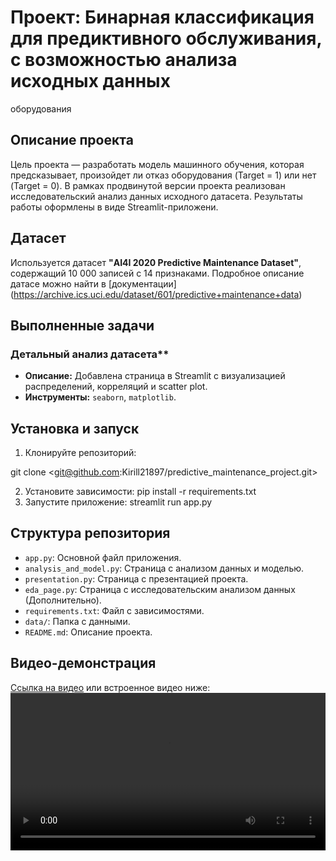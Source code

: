 # Проект: Бинарная классификация для предиктивного обслуживания, с возможностью анализа исходных данных
оборудования
## Описание проекта
Цель проекта — разработать модель машинного обучения, которая
предсказывает, произойдет ли отказ оборудования (Target = 1) или нет
(Target = 0). В рамках продвинутой версии проекта реализован исследовательский
анализ данных исходного датасета. Результаты работы оформлены в виде Streamlit-приложени.
## Датасет
Используется датасет **"AI4I 2020 Predictive Maintenance Dataset"**,
содержащий 10 000 записей с 14 признаками. Подробное описание датасе
можно найти в [документации]
(https://archive.ics.uci.edu/dataset/601/predictive+maintenance+data)
## Выполненные задачи
### Детальный анализ датасета**
- **Описание:** Добавлена страница в Streamlit с визуализацией
распределений, корреляций и scatter plot.
- **Инструменты:** `seaborn`, `matplotlib`.
## Установка и запуск
1. Клонируйте репозиторий:

 git clone <git@github.com:Kirill21897/predictive_maintenance_project.git>

2. Установите зависимости:
 pip install -r requirements.txt
3. Запустите приложение:
 streamlit run app.py
## Структура репозитория
- `app.py`: Основной файл приложения.
- `analysis_and_model.py`: Страница с анализом данных и моделью.
- `presentation.py`: Страница с презентацией проекта.
- `eda_page.py`: Страница с исследовательским анализом данных (Дополнительно).
- `requirements.txt`: Файл с зависимостями.
- `data/`: Папка с данными.
- `README.md`: Описание проекта.
## Видео-демонстрация
[Ссылка на видео]() или встроенное видео ниже:
<video src="" controls width="100%"></video>